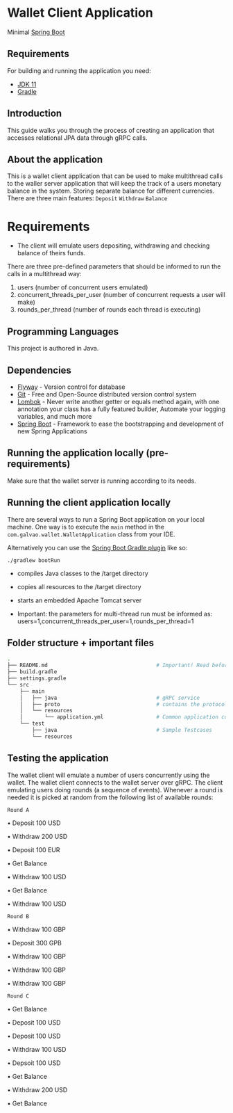 # Wallet Client Application

Minimal [Spring Boot](http://projects.spring.io/spring-boot/)

## Requirements

For building and running the application you need:

- [JDK 11](https://www.oracle.com/java/technologies/javase-jdk11-downloads.html)
- [Gradle](https://gradle.org)

## Introduction
This guide walks you through the process of creating an application that accesses relational JPA data through gRPC calls.

## About the application

This is a wallet client application that can be used to make multithread calls to the waller server application that will 
keep the track of a users monetary balance in the system. Storing separate balance for different currencies.
There are three main features: `Deposit` `Withdraw` `Balance`

# Requirements
* The client will emulate users depositing, withdrawing and checking balance of theirs funds.

There are three pre-defined parameters that should be informed to run the calls in a multithread way:
1. users (number of concurrent users emulated)
2. concurrent_threads_per_user (number of concurrent requests a user will make)
3. rounds_per_thread (number of rounds each thread is executing)

## Programming Languages

This project is authored in Java.

## Dependencies

* 	[Flyway](https://flywaydb.org/) - Version control for database
* 	[Git](https://git-scm.com/) - Free and Open-Source distributed version control system 
* 	[Lombok](https://projectlombok.org/) - Never write another getter or equals method again, with one annotation your class has a fully featured builder, 
Automate your logging variables, and much more
* 	[Spring Boot](https://spring.io/projects/spring-boot) - Framework to ease the bootstrapping and development of new Spring Applications

## Running the application locally (pre-requirements)

Make sure that the wallet server is running according to its needs.

## Running the client application locally

There are several ways to run a Spring Boot application on your local machine. One way is to execute the `main` method in the 
`com.galvao.wallet.WalletApplication` class from your IDE.

Alternatively you can use the [Spring Boot Gradle plugin](https://docs.spring.io/spring-boot/docs/current/gradle-plugin/reference/html/) like so:

```shell
./gradlew bootRun
```

* compiles Java classes to the /target directory
* copies all resources to the /target directory
* starts an embedded Apache Tomcat server

* Important: the parameters for multi-thread run must be informed as:
users=1,concurrent_threads_per_user=1,rounds_per_thread=1

## Folder structure + important files

```bash
.
├── README.md                                   # Important! Read before changing configuration
├── build.gradle
├── settings.gradle
└── src
    ├── main
    │   ├── java                                # gRPC service
    │   ├── proto                               # contains the protocol buffer file
    │   └── resources
    │       └── application.yml                 # Common application configuration
    └── test
        ├── java                                # Sample Testcases
        └── resources
```

## Testing the application

The wallet client will emulate a number of users concurrently using the wallet. The wallet client connects to the wallet server over gRPC.
The client emulating users doing rounds (a sequence of events). Whenever a round is needed it is picked at random from the following list of available rounds:

`Round A`

• Deposit 100 USD

• Withdraw 200 USD

• Deposit 100 EUR

• Get Balance

• Withdraw 100 USD

• Get Balance

• Withdraw 100 USD

`Round B`

• Withdraw 100 GBP

• Deposit 300 GPB

• Withdraw 100 GBP

• Withdraw 100 GBP

• Withdraw 100 GBP

`Round C`

• Get Balance

• Deposit 100 USD

• Deposit 100 USD

• Withdraw 100 USD

• Depsoit 100 USD

• Get Balance

• Withdraw 200 USD

• Get Balance

